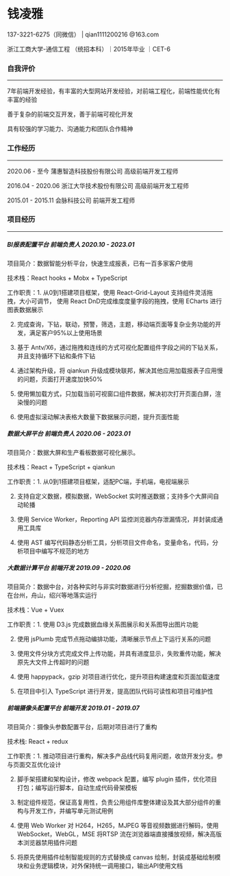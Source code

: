 # 钱凌雅

137-3221-6275（同微信） | qian1111200216 @163.com

浙江工商大学-通信工程 （统招本科）｜2015年毕业 ｜CET-6 



### 自我评价

------

7年前端开发经验，有丰富的大型网站开发经验，对前端工程化，前端性能优化有丰富的经验

善于复杂的前端交互开发，善于前端可视化开发

具有较强的学习能力、沟通能力和团队合作精神



### 工作经历 

------

2020.06 - 至今   蒲惠智造科技股份有限公司       高级前端开发工程师

2016.04 - 2020.06   浙江大华技术股份有限公司       高级前端开发工程师

2015.01 - 2015.11   会脉科技公司                              前端开发工程师



### 项目经历

------

##### BI报表配置平台       前端负责人      2020.10 - 2023.01 

项目简介：数据智能分析平台，快速生成报表，已有一百多家客户使用

技术栈：React hooks + Mobx + TypeScript

工作职责：1. 从0到1搭建项目框架，使用 React-Grid-Layout 支持组件灵活拖拽，大小可调节， 使用 React DnD完成维度度量字段的拖拽，使用 ECharts 进行图表数据展示

2. 完成查询，下钻，联动，预警，筛选，主题，移动端页面等复杂业务功能的开发，满足客户95%以上使用场景

3. 基于 Antv/X6，通过拖拽和连线的方式可视化配置组件字段之间的下钻关系，并且支持循环下钻和条件下钻

4. 通过架构升级，将 qiankun 升级成模块联邦，解决其他应用加载报表子应用慢的问题，页面打开速度加快50%

5. 使用懒加载方式，只加载当前可视窗口组件数据，解决初次打开页面白屏，渲染慢的问题

6. 使用虚拟滚动解决表格大数量下数据展示问题，提升页面性能



##### 数据大屏平台         前端负责人         2020.06 - 2023.01                

项目简介：数据大屏和生产看板数据可视化展示。

技术栈：React + TypeScript + qiankun

工作职责：1. 从0到1搭建项目框架，适配PC端，手机端，电视端展示

2. 支持自定义数据，模拟数据，WebSocket 实时推送数据；支持多个大屏间自动轮播

3. 使用 Service Worker，Reporting API 监控浏览器内存泄漏情况，并封装成通用工具库

4. 使用 AST 编写代码静态分析工具，分析项目文件命名，变量命名，代码，分析项目中编写不规范的地方



##### 大数据计算平台        前端开发         2019.09 - 2020.06                         

项目简介：数据中台，对各种实时与非实时数据进行分析挖掘，挖掘数据价值，已在台州，舟山，绍兴等地落实运行

技术栈：Vue + Vuex

工作职责：1. 使用 D3.js 完成数据血缘关系图展示和关系图导出图片功能      

2. 使用 jsPlumb 完成节点拖动编排功能，清晰展示节点上下运行关系的问题

3. 使用文件分块方式完成文件上传功能，并具有进度显示，失败重传功能，解决原先大文件上传超时的问题

4. 使用 happypack，gzip 对项目进行优化，提升项目构建速度和页面加载速度

5. 在项目中引入 TypeScript 进行开发，提高团队代码可读性和项目可维护性



##### 前端摄像头配置平台   前端开发      2019.01 - 2019.07                    

项目简介：摄像头参数配置平台，后期对项目进行了重构

技术栈:  React + redux

工作职责：1. 推动项目进行重构，解决多产品线代码复用问题，收敛开发分支。参与页面交互优化设计

2. 脚手架搭建和架构设计，修改 webpack 配置，编写 plugin 插件，优化项目打包；编写运行脚本，自动生成代码骨架模板

3. 制定组件规范，保证高复用性，负责公用组件库整体建设及其大部分组件的重构与开发工作，并编写单元测试用例

4. 使用 Web Worker 对 H264，H265，MJPEG 等音视频数据进行解码，使用 WebSocket，WebGL，MSE 将RTSP 流在浏览器端直接播放视频，解决高版本浏览器禁用插件问题

5. 将原先使用插件绘制智能规则的方式替换成 canvas 绘制，封装成基础绘制模块和业务逻辑模块，对外保持统一调用接口，输出API使用文档